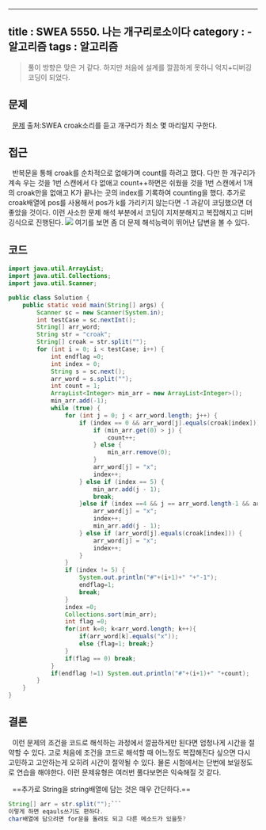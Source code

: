 
---
title : SWEA 5550. 나는 개구리로소이다
category :
-알고리즘
tags : 알고리즘
---


> 풀이 방향은 맞은 거 같다. 하지만 처음에 설계를 깔끔하게 못하니 억지+디버깅 코딩이 되었다.

<!-- more -->

## 문제
&nbsp; 
[문제](https://swexpertacademy.com/main/code/problem/problemDetail.do?contestProbId=AWWxqfhKAWgDFAW4&categoryId=AWWxqfhKAWgDFAW4&categoryType=CODE)
출처:SWEA
croak소리를 듣고 개구리가 최소 몇 마리일지 구한다.

## 접근
&nbsp; 
반복문을 통해 croak를 순차적으로 없애가며 count를 하려고 했다.
다만 한 개구리가 계속 우는 것을 1번 스캔에서 다 없애고 count++하면은 쉬웠을 것을
1번 스캔에서 1개의 croak만을 없애고 K가 끝나는 곳의 index를 기록하여 counting을 했다. 추가로 croak배열에 pos를 사용해서 pos가 k를 가리키지 않는다면 -1 과같이 코딩했으면 더 좋았을 것이다. 이런 사소한 문제 해석 부분에서 코딩이 지저분해지고 복잡해지고 디버깅식으로 진행된다. 
![](https://tallman.tistory.com/11)
여기를 보면 좀 더 문제 해석능력이 뛰어난 답변을 볼 수 있다.

## 코드
```java
import java.util.ArrayList;
import java.util.Collections;
import java.util.Scanner;

public class Solution {
	public static void main(String[] args) {
		Scanner sc = new Scanner(System.in);
		int testCase = sc.nextInt();
		String[] arr_word;
		String str = "croak";
		String[] croak = str.split("");
		for (int i = 0; i < testCase; i++) {
			int endflag =0;
			int index = 0;
			String s = sc.next();
			arr_word = s.split("");
			int count = 1;
			ArrayList<Integer> min_arr = new ArrayList<Integer>();
			min_arr.add(-1);
			while (true) {
				for (int j = 0; j < arr_word.length; j++) {
					if (index == 0 && arr_word[j].equals(croak[index])) {
						if (min_arr.get(0) > j) {
							count++;
						} else {
							min_arr.remove(0);
						}
						arr_word[j] = "x";
						index++;
					} else if (index == 5) {
						min_arr.add(j - 1);
						break;
					}else if (index ==4 && j == arr_word.length-1 && arr_word[j].equals(croak[index])){
						arr_word[j] = "x";
						index++;
						min_arr.add(j - 1);
					} else if (arr_word[j].equals(croak[index])) {
						arr_word[j] = "x";
						index++;
					}
				}
				if (index != 5) {
					System.out.println("#"+(i+1)+" "+"-1");
					endflag=1;
					break;
				}
				index =0;
				Collections.sort(min_arr);
				int flag =0;
				for(int k=0; k<arr_word.length; k++){
					if(arr_word[k].equals("x"));
					else {flag=1; break;}
				}
				if(flag == 0) break;
			}
			if(endflag !=1) System.out.println("#"+(i+1)+" "+count);
		}
	}
}

```
## 결론
&nbsp; 이런 문제의 조건을 코드로 해석하는 과정에서 깔끔하게만 된다면
엄청나게 시간을 절약할 수 있다. 고로 처음에 조건을 코드로 해석할 때 어느정도 복잡해진다 싶으면 다시 고민하고 고안하는게 오히려 시간이 절약될 수 있다.
물론 시험에서는 단번에 보일정도로 연습을 해야한다. 이런 문제유형은 여러번 풀다보면은 익숙해질 것 같다.

&nbsp; ==추가로 String을 string배열에 담는 것은 매우 간단하다.== <br/>
```java
String[] arr = str.split("");```
이렇게 하면 eqauls쓰기도 편하다.
char배열에 담으려면 for문을 돌려도 되고 다른 메소드가 있을듯?

